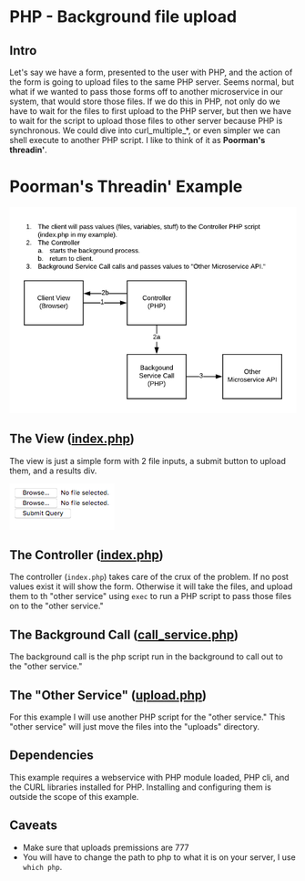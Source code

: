 # PHP - Background file upload

## Intro

Let's say we have a form, presented to the user with PHP, and the action of the form is going to upload files to the same PHP server.  Seems normal, but what if we wanted to pass those forms off to another microservice in our system, that would store those files.  If we do this in PHP, not only do we have to wait for the files to first upload to the PHP server, but then we have to wait for the script to upload those files to other server because PHP is synchronous.  We could dive into curl_multiple_*, or even simpler we can shell execute to another PHP script.  I like to think of it as **Poorman's threadin'**.

# Poorman's Threadin' Example

![flow](flow.png)

## The View ([index.php](blob/master/index.php))

The view is just a simple form with 2 file inputs, a submit button to upload them, and a results div.

![view image](view.png)

## The Controller ([index.php](blob/master/index.php))

The controller (`index.php`) takes care of the crux of the problem.  If no post values exist it will show the form.  Otherwise it will take the files, and upload them to th "other service" using `exec` to run a PHP script to pass those files on to the "other service."  

## The Background Call ([call_service.php](blob/master/call_service.php))

The background call is the php script run in the background to call out to the "other service."

## The "Other Service" ([upload.php](blob/master/upload.php))

For this example I will use another PHP script for the "other service."  This "other service" will just move the files into the "uploads" directory.  

## Dependencies

This example requires a webservice with PHP module loaded, PHP cli, and the CURL libraries installed for PHP.  Installing and configuring them is outside the scope of this example.

## Caveats

- Make sure that uploads premissions are 777
- You will have to change the path to php to what it is on your server, I use `which php`.
